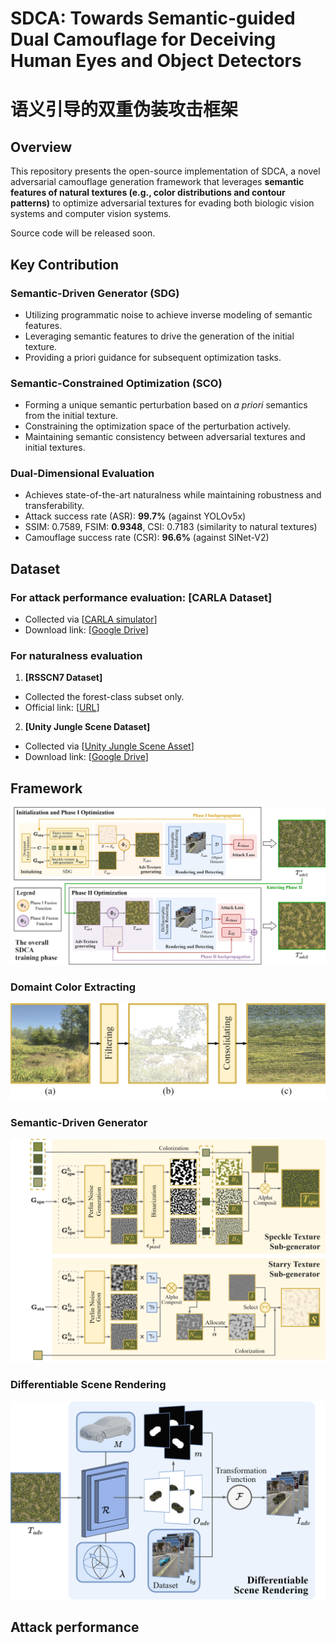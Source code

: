 # SDCA: Towards Semantic-guided Dual Camouflage for Deceiving Human Eyes and Object Detectors
# 语义引导的双重伪装攻击框架

## Overview
This repository presents the open-source implementation of SDCA, a novel adversarial camouflage generation framework that leverages **semantic features of natural textures (e.g., color distributions and contour patterns)** to optimize adversarial textures for evading both biologic vision systems and computer vision systems.

Source code will be released soon.

## Key Contribution

### Semantic-Driven Generator (SDG)
- Utilizing programmatic noise to achieve inverse modeling of semantic features.
- Leveraging semantic features to drive the generation of the initial texture.
- Providing a priori guidance for subsequent optimization tasks.

### Semantic-Constrained Optimization (SCO)
- Forming a unique semantic perturbation based on *a priori* semantics from the initial texture.
- Constraining the optimization space of the perturbation actively.
- Maintaining semantic consistency between adversarial textures and initial textures.

### Dual-Dimensional Evaluation
- Achieves state-of-the-art naturalness while maintaining robustness and transferability.
- Attack success rate (ASR): **99.7%** (against YOLOv5x)
- SSIM: 0.7589, FSIM: **0.9348**, CSI: 0.7183 (similarity to natural textures)
- Camouflage success rate (CSR): **96.6%** (against SINet-V2)

## Dataset
### For attack performance evaluation: **[CARLA Dataset]**
- Collected via [[CARLA simulator](http://carla.org/)]
- Download link: [[Google Drive]()]

### For naturalness evaluation
1. **[RSSCN7 Dataset]** 
- Collected the forest-class subset only.
- Official link: [[URL](https://github.com/palewithout/RSSCN7)]

2. **[Unity Jungle Scene Dataset]** 
- Collected via [[Unity Jungle Scene Asset](https://naturemanufacture.com/forest-environment-set/)]
- Download link: [[Google Drive]()]

## Framework
![Overall](https://github.com/Haoq1nYuan/Semantic-guided-Dual-Camouflage-Attack/blob/main/assets/overall.png)

### Domaint Color Extracting
![Extracting](https://github.com/Haoq1nYuan/Semantic-guided-Dual-Camouflage-Attack/blob/main/assets/extracting.png)

### Semantic-Driven Generator
![SDG](https://github.com/Haoq1nYuan/Semantic-guided-Dual-Camouflage-Attack/blob/main/assets/SDG.png)

### Differentiable Scene Rendering
![Rendering](https://github.com/Haoq1nYuan/Semantic-guided-Dual-Camouflage-Attack/blob/main/assets/rendering.png)

## Attack performance

